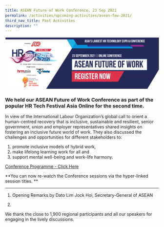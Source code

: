 ```yaml
---
title: ASEAN Future of Work Conference, 23 Sep 2021
permalink: /activities/upcoming-activities/asean-fow-2021/
third_nav_title: Past Activities
description: ""
---
```

![](/images/asean%20fow%202021%20conference%20banner.png)

### We held our ASEAN Future of Work Conference as part of the popular HR Tech Festival Asia Online for the second time. 

In view of the International Labour Organization’s global call to orient a human-centred recovery that is inclusive, sustainable and resilient, senior government, union and employer representatives shared insights on fostering an inclusive future world of work. They also discussed the challenges and opportunities for different stakeholders to:
1. promote inclusive models of hybrid work, 
2. make lifelong learning work for all and 
3. support mental well-being and work-life harmony. 

[Conference Programme - Click Here](/files/2021%20ASEAN%20FOW%20Conference%20-%20Provisional%20Programme%20(final).pdf)

**You can now re-watch the Conference sessions via the hyper-linked session titles. **

---


1. Opening Remarks by Dato Lim Jock Hoi, Secretary-General of ASEAN 

2. 



We thank the close to 1,900 regional participants and all our speakers for engaging in the lively discussions.